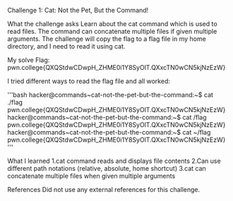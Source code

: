 Challenge 1: Cat: Not the Pet, But the Command!

What the challenge asks
Learn about the cat command which is used to read files. The command can concatenate multiple files if given multiple arguments. The challenge will copy the flag to a flag file in my home directory, and I need to read it using cat.

My solve
Flag: pwn.college{QXQStdwCDwpH_ZHME0i1Y8SyOlT.QXxcTN0wCN5kjNzEzW}

I tried different ways to read the flag file and all worked:

'''bash
hacker@commands~cat-not-the-pet-but-the-command:~$ cat ./flag
pwn.college{QXQStdwCDwpH_ZHME0i1Y8SyOlT.QXxcTN0wCN5kjNzEzW}
hacker@commands~cat-not-the-pet-but-the-command:~$ cat /flag
pwn.college{QXQStdwCDwpH_ZHME0i1Y8SyOlT.QXxcTN0wCN5kjNzEzW}
hacker@commands~cat-not-the-pet-but-the-command:~$ cat ~/flag
pwn.college{QXQStdwCDwpH_ZHME0i1Y8SyOlT.QXxcTN0wCN5kjNzEzW}
'''

What I learned
1.cat command reads and displays file contents
2.Can use different path notations (relative, absolute, home shortcut)
3.cat can concatenate multiple files when given multiple arguments

References
Did not use any external references for this challenge.
